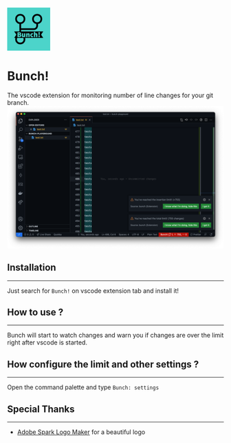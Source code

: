 <img src="logo.jpeg" width="100"><br/>
# Bunch!

The vscode extension for monitoring number of line changes for your git branch.
![Screenshot](screenshot.png)
## Installation
---
Just search for `Bunch!` on vscode extension tab and install it!

## How to use ?
---
Bunch will start to watch changes and warn you if changes are over the limit right after vscode is started.

## How configure the limit and other settings ?
---
Open the command palette and type `Bunch: settings`

## Special Thanks
---
- [Adobe Spark Logo Maker](https://spark.adobe.com/express-apps/logomaker/) for a beautiful logo
